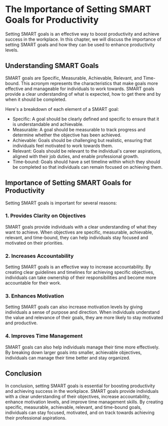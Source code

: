 # The Importance of Setting SMART Goals for Productivity

Setting SMART goals is an effective way to boost productivity and achieve success in the workplace. In this chapter, we will discuss the importance of setting SMART goals and how they can be used to enhance productivity levels.

## Understanding SMART Goals

SMART goals are Specific, Measurable, Achievable, Relevant, and Time-bound. This acronym represents the characteristics that make goals more effective and manageable for individuals to work towards. SMART goals provide a clear understanding of what is expected, how to get there and by when it should be completed.

Here's a breakdown of each element of a SMART goal:

- Specific: A goal should be clearly defined and specific to ensure that it is understandable and achievable.
- Measurable: A goal should be measurable to track progress and determine whether the objective has been achieved.
- Achievable: Goals should be challenging but realistic, ensuring that individuals feel motivated to work towards them.
- Relevant: Goals should be relevant to the individual's career aspirations, aligned with their job duties, and enable professional growth.
- Time-bound: Goals should have a set timeline within which they should be completed so that individuals can remain focused on achieving them.

## Importance of Setting SMART Goals for Productivity

Setting SMART goals is important for several reasons:

### 1\. Provides Clarity on Objectives

SMART goals provide individuals with a clear understanding of what they want to achieve. When objectives are specific, measurable, achievable, relevant, and time-bound, they can help individuals stay focused and motivated on their priorities.

### 2\. Increases Accountability

Setting SMART goals is an effective way to increase accountability. By creating clear guidelines and timelines for achieving specific objectives, individuals can take ownership of their responsibilities and become more accountable for their work.

### 3\. Enhances Motivation

Setting SMART goals can also increase motivation levels by giving individuals a sense of purpose and direction. When individuals understand the value and relevance of their goals, they are more likely to stay motivated and productive.

### 4\. Improves Time Management

SMART goals can also help individuals manage their time more effectively. By breaking down larger goals into smaller, achievable objectives, individuals can manage their time better and stay organized.

## Conclusion

In conclusion, setting SMART goals is essential for boosting productivity and achieving success in the workplace. SMART goals provide individuals with a clear understanding of their objectives, increase accountability, enhance motivation levels, and improve time management skills. By creating specific, measurable, achievable, relevant, and time-bound goals, individuals can stay focused, motivated, and on track towards achieving their professional aspirations.
